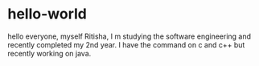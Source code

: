 # hello-world

hello everyone,
myself Ritisha, I m studying the software engineering and recently completed my 2nd year.
I have the command on c and c++ but recently working on java.
